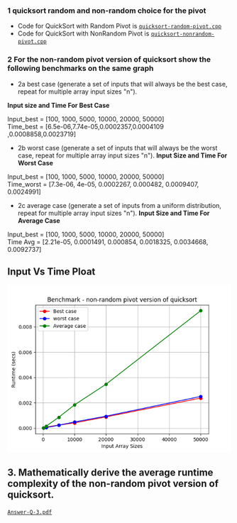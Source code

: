 ### 1 quicksort random and non-random choice for the pivot
* Code for QuickSort with Random Pivot is [`quicksort-random-pivot.cpp`](quicksort-random-pivot.cpp)
* Code for QuickSort with NonRandom Pivot is [`quicksort-nonrandom-pivot.cpp`](benchmarking-non-random-quicksort.cpp)

### 2 For the non-random pivot version of quicksort show the following benchmarks on the same graph
* 2a best case (generate a set of inputs that will always be the best case, repeat for multiple array input sizes "n").

 **Input size and Time For Best Case**

Input_best = [100, 1000, 5000, 10000, 20000, 50000]</br>
Time_best = [6.5e-06,7.74e-05,0.0002357,0.0004109 ,0.0008858,0.0023719]

* 2b worst case (generate a set of inputs that will always be the worst case, repeat for multiple array input sizes "n").
**Input Size and Time For Worst Case**

Input_best = [100, 1000, 5000, 10000, 20000, 50000]</br>
Time_worst = [7.3e-06, 4e-05, 0.0002267, 0.000482, 0.0009407, 0.0024991]

* 2c average case (generate a set of inputs from a uniform distribution, repeat for multiple array input sizes "n").
**Input Size and Time For Average Case**

Input_best = [100, 1000, 5000, 10000, 20000, 50000]</br>
Time Avg = [2.21e-05, 0.0001491, 0.000854, 0.0018325, 0.0034668, 0.0092737]

## Input Vs Time Ploat 
![`input Vs Time`](benchmark_non_random_pivot_version_of_quicksort.png)

## 3. Mathematically derive the average runtime complexity of the non-random pivot version of quicksort.
[`Answer-Q-3.pdf`](Hands-On-6-Q-3.pdf)

 